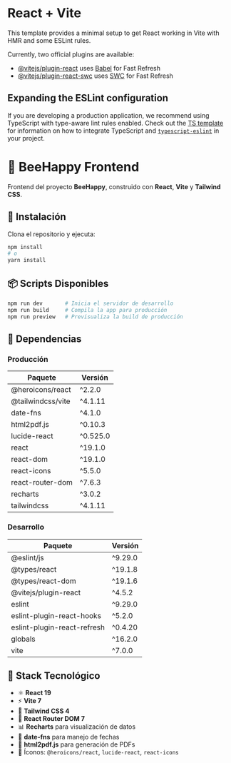 # React + Vite

This template provides a minimal setup to get React working in Vite with HMR and some ESLint rules.

Currently, two official plugins are available:

- [@vitejs/plugin-react](https://github.com/vitejs/vite-plugin-react/blob/main/packages/plugin-react) uses [Babel](https://babeljs.io/) for Fast Refresh
- [@vitejs/plugin-react-swc](https://github.com/vitejs/vite-plugin-react/blob/main/packages/plugin-react-swc) uses [SWC](https://swc.rs/) for Fast Refresh

## Expanding the ESLint configuration

If you are developing a production application, we recommend using TypeScript with type-aware lint rules enabled. Check out the [TS template](https://github.com/vitejs/vite/tree/main/packages/create-vite/template-react-ts) for information on how to integrate TypeScript and [`typescript-eslint`](https://typescript-eslint.io) in your project.


# 🐝 BeeHappy Frontend

Frontend del proyecto **BeeHappy**, construido con **React**, **Vite** y **Tailwind CSS**.

## 🚀 Instalación

Clona el repositorio y ejecuta:

```bash
npm install
# o
yarn install
```

## 📦 Scripts Disponibles

```bash
npm run dev       # Inicia el servidor de desarrollo
npm run build     # Compila la app para producción
npm run preview   # Previsualiza la build de producción

```

## 🧩 Dependencias

### Producción

| Paquete              | Versión    |
|----------------------|------------|
| @heroicons/react     | ^2.2.0     |
| @tailwindcss/vite    | ^4.1.11    |
| date-fns             | ^4.1.0     |
| html2pdf.js          | ^0.10.3    |
| lucide-react         | ^0.525.0   |
| react                | ^19.1.0    |
| react-dom            | ^19.1.0    |
| react-icons          | ^5.5.0     |
| react-router-dom     | ^7.6.3     |
| recharts             | ^3.0.2     |
| tailwindcss          | ^4.1.11    |

### Desarrollo

| Paquete                    | Versión    |
|----------------------------|------------|
| @eslint/js                 | ^9.29.0    |
| @types/react               | ^19.1.8    |
| @types/react-dom           | ^19.1.6    |
| @vitejs/plugin-react       | ^4.5.2     |
| eslint                     | ^9.29.0    |
| eslint-plugin-react-hooks  | ^5.2.0     |
| eslint-plugin-react-refresh| ^0.4.20    |
| globals                    | ^16.2.0    |
| vite                       | ^7.0.0     |

## 🧱 Stack Tecnológico

- ⚛️ **React 19**
- ⚡ **Vite 7**
- 🎨 **Tailwind CSS 4**
- 🧭 **React Router DOM 7**
- 📊 **Recharts** para visualización de datos
- 📅 **date-fns** para manejo de fechas
- 🧾 **html2pdf.js** para generación de PDFs
- 🎨 Íconos: `@heroicons/react`, `lucide-react`, `react-icons`



